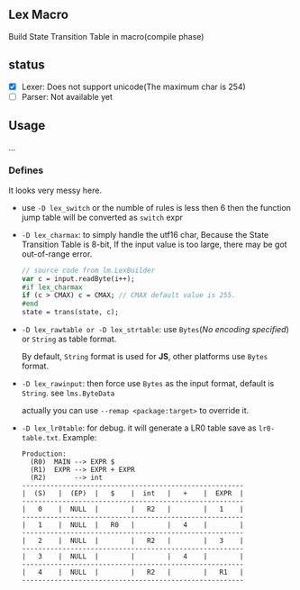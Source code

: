 Lex Macro
------

Build State Transition Table in macro(compile phase)

## status

* [x] Lexer: Does not support unicode(The maximum char is 254)
* [ ] Parser: Not available yet

## Usage

...

### Defines

It looks very messy here.

* use `-D lex_switch` or the numble of rules is less then 6 then the function jump table will be converted as `switch` expr

* `-D lex_charmax`: to simply handle the utf16 char, Because the State Transition Table is 8-bit, If the input value is too large, there may be got out-of-range error.

  ```hx
  // source code from lm.LexBuilder
  var c = input.readByte(i++);
  #if lex_charmax
  if (c > CMAX) c = CMAX; // CMAX default value is 255.
  #end
  state = trans(state, c);
  ```
* `-D lex_rawtable or -D lex_strtable`: use `Bytes`(*No encoding specified*) or `String` as table format.

  By default, `String` format is used for **JS**, other platforms use `Bytes` format.

* `-D lex_rawinput`: then force use `Bytes` as the input format, default is `String`. see `lms.ByteData`

  actually you can use `--remap <package:target>` to override it.

* `-D lex_lr0table`: for debug. it will generate a LR0 table save as `lr0-table.txt`. Example:

  ```
  Production:
    (R0)  MAIN --> EXPR $
    (R1)  EXPR --> EXPR + EXPR
    (R2)       --> int
  -------------------------------------------------------
  |  (S)   |  (EP)  |   $    |  int   |   +    |  EXPR  |
  -------------------------------------------------------
  |   0    |  NULL  |        |   R2   |        |   1    |
  -------------------------------------------------------
  |   1    |  NULL  |   R0   |        |   4    |        |
  -------------------------------------------------------
  |   2    |  NULL  |        |   R2   |        |   3    |
  -------------------------------------------------------
  |   3    |  NULL  |        |        |   4    |        |
  -------------------------------------------------------
  |   4    |  NULL  |        |   R2   |        |   R1   |
  -------------------------------------------------------
  ```